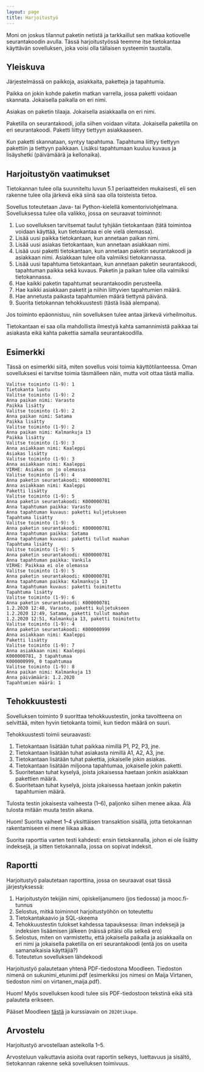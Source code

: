 ```yaml
---
layout: page
title: Harjoitustyö
---
```


Moni on joskus tilannut paketin netistä ja tarkkaillut sen matkaa
kotiovelle seurantakoodin avulla.
Tässä harjoitustyössä teemme itse tietokantaa käyttävän sovelluksen,
joka voisi olla tällaisen systeemin taustalla.

## Yleiskuva

Järjestelmässä on paikkoja, asiakkaita, paketteja ja tapahtumia.

Paikka on jokin kohde paketin matkan varrella, jossa paketti voidaan skannata.
Jokaisella paikalla on eri nimi.

Asiakas on paketin tilaaja. Jokaisella asiakkaalla on eri nimi.

Paketilla on seurantakoodi, jolla siihen voidaan viitata.
Jokaisella paketilla on eri seurantakoodi.
Paketti liittyy tiettyyn asiakkaaseen.

Kun paketti skannataan, syntyy tapahtuma. Tapahtuma liittyy tiettyyn pakettiin
ja tiettyyn paikkaan. Lisäksi tapahtumaan kuuluu kuvaus ja lisäyshetki
(päivämäärä ja kellonaika).

## Harjoitustyön vaatimukset

Tietokannan tulee olla suunniteltu luvun 5.1 periaatteiden mukaisesti,
eli sen rakenne tulee olla järkevä eikä siinä saa olla toisteista tietoa.

Sovellus toteutetaan Java- tai Python-kielellä komentoriviohjelmana.
Sovelluksessa tulee olla valikko, jossa on seuraavat toiminnot:

1. Luo sovelluksen tarvitsemat taulut tyhjään tietokantaan
   (tätä toimintoa voidaan käyttää, kun tietokantaa ei ole vielä olemassa).
2. Lisää uusi paikka tietokantaan, kun annetaan paikan nimi.
3. Lisää uusi asiakas tietokantaan, kun annetaan asiakkaan nimi.
4. Lisää uusi paketti tietokantaan, kun annetaan paketin seurantakoodi ja
   asiakkaan nimi. Asiakkaan tulee olla valmiiksi tietokannassa.
5. Lisää uusi tapahtuma tietokantaan, kun annetaan paketin seurantakoodi,
   tapahtuman paikka sekä kuvaus. Paketin ja paikan tulee olla valmiiksi tietokannassa.
6. Hae kaikki paketin tapahtumat seurantakoodin perusteella.
7. Hae kaikki asiakkaan paketit ja niihin liittyvien tapahtumien määrä.
8. Hae annetusta paikasta tapahtumien määrä tiettynä päivänä.
9. Suorita tietokannan tehokkuustesti (tästä lisää alempana).

Jos toiminto epäonnistuu, niin sovelluksen tulee antaa järkevä virheilmoitus.

Tietokantaan ei saa olla mahdollista ilmestyä kahta samannimistä
paikkaa tai asiakasta eikä kahta pakettia samalla seurantakoodilla.

## Esimerkki

Tässä on esimerkki siitä, miten sovellus voisi toimia käyttötilanteessa.
Oman sovelluksesi ei tarvitse toimia täsmälleen näin, mutta voit ottaa tästä mallia.

```x
Valitse toiminto (1-9): 1
Tietokanta luotu
Valitse toiminto (1-9): 2
Anna paikan nimi: Varasto
Paikka lisätty
Valitse toiminto (1-9): 2
Anna paikan nimi: Satama
Paikka lisätty
Valitse toiminto (1-9): 2
Anna paikan nimi: Kalmankuja 13
Paikka lisätty
Valitse toiminto (1-9): 3
Anna asiakkaan nimi: Kaaleppi
Asiakas lisätty
Valitse toiminto (1-9): 3
Anna asiakkaan nimi: Kaaleppi
VIRHE: Asiakas on jo olemassa
Valitse toiminto (1-9): 4
Anna paketin seurantakoodi: K000000781
Anna asiakkaan nimi: Kaaleppi
Paketti lisätty
Valitse toiminto (1-9): 5
Anna paketin seurantakoodi: K000000781
Anna tapahtuman paikka: Varasto
Anna tapahtuman kuvaus: paketti kuljetukseen
Tapahtuma lisätty
Valitse toiminto (1-9): 5
Anna paketin seurantakoodi: K000000781
Anna tapahtuman paikka: Satama
Anna tapahtuman kuvaus: paketti tullut maahan
Tapahtuma lisätty
Valitse toiminto (1-9): 5
Anna paketin seurantakoodi: K000000781
Anna tapahtuman paikka: Vankila
VIRHE: Paikkaa ei ole olemassa
Valitse toiminto (1-9): 5
Anna paketin seurantakoodi: K000000781
Anna tapahtuman paikka: Kalmankuja 13
Anna tapahtuman kuvaus: paketti toimitettu
Tapahtuma lisätty
Valitse toiminto (1-9): 6
Anna paketin seurantakoodi: K000000781
1.2.2020 12:48, Varasto, paketti kuljetukseen
1.2.2020 12:49, Satama, paketti tullut maahan
1.2.2020 12:51, Kalmankuja 13, paketti toimitettu
Valitse toiminto (1-9): 4
Anna paketin seurantakoodi: K000000999
Anna asiakkaan nimi: Kaaleppi
Paketti lisätty
Valitse toiminto (1-9): 7
Anna asiakkaan nimi: Kaaleppi
K000000781, 3 tapahtumaa
K000000999, 0 tapahtumaa
Valitse toiminto (1-9): 8
Anna paikan nimi: Kalmankuja 13
Anna päivämäärä: 1.2.2020
Tapahtumien määrä: 1
```

## Tehokkuustesti

Sovelluksen toiminto 9 suorittaa tehokkuustestin,
jonka tavoitteena on selvittää, miten hyvin tietokanta toimii,
kun tiedon määrä on suuri.

Tehokkuustesti toimii seuraavasti:

1. Tietokantaan lisätään tuhat paikkaa nimillä P1, P2, P3, jne.
2. Tietokantaan lisätään tuhat asiakasta nimillä A1, A2, A3, jne.
3. Tietokantaan lisätään tuhat pakettia, jokaiselle jokin asiakas.
4. Tietokantaan lisätään miljoona tapahtumaa, jokaiselle jokin paketti.
5. Suoritetaan tuhat kyselyä, joista jokaisessa haetaan jonkin
   asiakkaan pakettien määrä.
6. Suoritetaan tuhat kyselyä, joista jokaisessa haetaan jonkin
   paketin tapahtumien määrä.

Tulosta testin jokaisesta vaiheesta (1–6), paljonko siihen menee aikaa.
Älä tulosta mitään muuta testin aikana.

Huom! Suorita vaiheet 1–4 yksittäisen transaktion sisällä,
jotta tietokannan rakentamiseen ei mene liikaa aikaa.

Suorita raporttia varten testi kahdesti:
ensin tietokannalla, johon ei ole lisätty indeksejä,
ja sitten tietokannalla, jossa on sopivat indeksit.

## Raportti

Harjoitustyö palautetaan raporttina, jossa on seuraavat osat
tässä järjestyksessä:

1. Harjoitustyön tekijän nimi, opiskelijanumero (jos tiedossa) ja mooc.fi-tunnus
2. Selostus, mitkä toiminnot harjoitustyöhön on toteutettu
3. Tietokantakaavio ja SQL-skeema
4. Tehokkuustestin tulokset kahdessa tapauksessa: ilman indeksejä
   ja indeksien lisäämisen jälkeen (näissä pitäisi olla selkeä ero)
5. Selostus, miten on varmistettu, että jokaisella paikalla ja asiakkaalla on
   eri nimi ja jokaisella paketilla on eri seurantakoodi
   (entä jos on useita samanaikaisia käyttäjiä?)
6. Toteutetun sovelluksen lähdekoodi

Harjoitustyö palautetaan yhtenä PDF-tiedostona Moodleen.
Tiedoston nimenä on sukunimi\_etunimi.pdf (esimerkiksi jos nimesi on Maija Virtanen,
tiedoston nimi on virtanen_maija.pdf).

Huom! Myös sovelluksen koodi tulee siis PDF-tiedostoon tekstinä
eikä sitä palauteta erikseen.

Pääset Moodleen [tästä](https://moodle.helsinki.fi/course/view.php?id=34020)
ja kurssiavain on `2020tikape`.

## Arvostelu

Harjoitustyö arvostellaan asteikolla 1–5.

Arvosteluun vaikuttavia asioita ovat raportin selkeys, luettavuus ja sisältö,
tietokannan rakenne sekä sovelluksen toimivuus.
